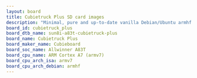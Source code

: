 ```yaml
---
layout: board
title: Cubietruck Plus SD card images
description: "Minimal, pure and up-to-date vanilla Debian/Ubuntu armhf SD card images for Cubietruck Plus by Cubieboard, SoC: Allwinner A83T, CPU ISA: armv7"
board_id: cubietruck_plus
board_dtb_name: sun8i-a83t-cubietruck-plus
board_name: Cubietruck Plus
board_maker_name: Cubieboard
board_soc_name: Allwinner A83T
board_cpu_name: ARM Cortex A7 (armv7)
board_cpu_arch_isa: armv7
board_cpu_arch_debian: armhf
---
```

